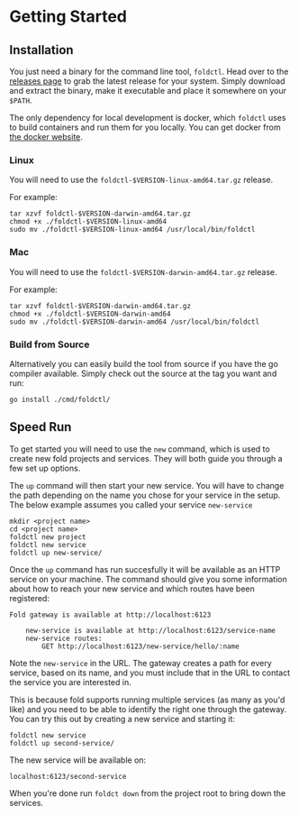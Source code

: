 # Getting Started

## Installation

You just need a binary for the command line tool, `foldctl`. Head over to the [releases page](https://github.com/foldsh/fold/releases/) to grab the latest release for your system. Simply download and extract the binary, make it executable and place it somewhere on your `$PATH`.

The only dependency for local development is docker, which `foldctl` uses to build containers and run them for you locally. You can get docker from [the docker website](https://docs.docker.com/get-docker/).

### Linux

You will need to use the `foldctl-$VERSION-linux-amd64.tar.gz` release.

For example:

```text
tar xzvf foldctl-$VERSION-darwin-amd64.tar.gz
chmod +x ./foldctl-$VERSION-linux-amd64
sudo mv ./foldctl-$VERSION-linux-amd64 /usr/local/bin/foldctl
```

### Mac

You will need to use the `foldctl-$VERSION-darwin-amd64.tar.gz` release.

For example:

```text
tar xzvf foldctl-$VERSION-darwin-amd64.tar.gz
chmod +x ./foldctl-$VERSION-darwin-amd64
sudo mv ./foldctl-$VERSION-darwin-amd64 /usr/local/bin/foldctl
```

### Build from Source

Alternatively you can easily build the tool from source if you have the go compiler available. Simply check out the source at the tag you want and run:

`go install ./cmd/foldctl/`

## Speed Run

To get started you will need to use the `new` command, which is used to create new fold projects and services. They will both guide you through a few set up options.

The `up` command will then start your new service. You will have to change the path depending on the name you chose for your service in the setup. The below example assumes you called your service `new-service`

```text
mkdir <project name>
cd <project name>
foldctl new project
foldctl new service
foldctl up new-service/
```

Once the `up` command has run succesfully it will be available as an HTTP service on your machine. The command should give you some information about how to reach your new service and which routes have been registered:

```text
Fold gateway is available at http://localhost:6123

    new-service is available at http://localhost:6123/service-name
    new-service routes:
        GET http://localhost:6123/new-service/hello/:name
```

Note the `new-service` in the URL. The gateway creates a path for every service, based on its name, and you must include that in the URL to contact the service you are interested in.

This is because fold supports running multiple services \(as many as you'd like\) and you need to be able to identify the right one through the gateway. You can try this out by creating a new service and starting it:

```text
foldctl new service
foldctl up second-service/
```

The new service will be available on:

`localhost:6123/second-service`

When you're done run `foldct down` from the project root to bring down the services.

